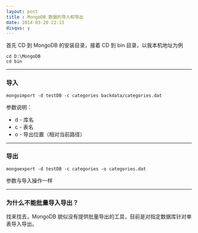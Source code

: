 ```yaml
---
layout: post
title : MongoDB 数据的导入和导出
date: 2014-03-20 22:13
disqus: y
---
```


首先 CD 到 MongoDB 的安装目录，接着 CD 到 bin 目录，以我本机地址为例

    cd D:\MongoDB
    cd bin

---

### 导入

    mongoimport -d testDB -c categories backdata/categories.dat

参数说明：

* d - 库名
* c - 表名
* o - 导出位置（相对当前路径）

---

### 导出

    mongoexport -d testDB -c categories -o categories.dat

参数与导入操作一样

---

### 为什么不能批量导入导出？

找来找去，MongoDB 貌似没有提供批量导出的工具，目前是对指定数据库针对单表导入导出。